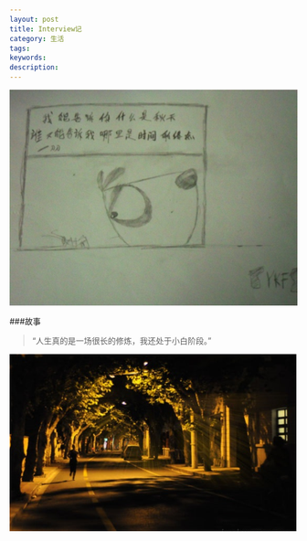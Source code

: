 ```yaml
---
layout: post
title: Interview记
category: 生活
tags: 
keywords: 
description: 
---
```



![1](/public/img/days/daodao.jpg)

###故事
>“人生真的是一场很长的修炼，我还处于小白阶段。”

![2](/public/img/days/3.jpg)



